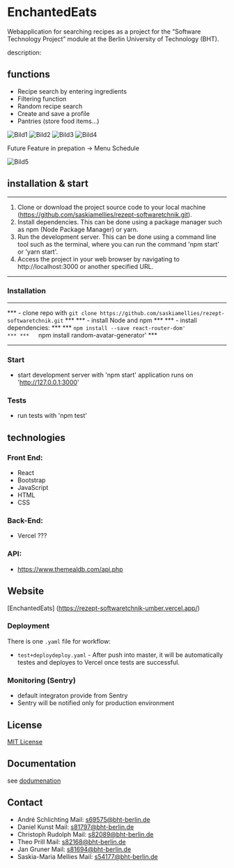 # EnchantedEats
 Webapplication for searching recipes as a project for the “Software Technology Project” module at the Berlin University of Technology (BHT).

description:

## functions
 - Recipe search by entering ingredients
 - Filtering function
 - Random recipe search
 - Create and save a profile
 - Pantries (store food items...)

![Bild1](./Bild1.png)
![Bild2](./Bild2.png)
![Bild3](./Bild3.png)
![Bild4](./Bild4.png)

Future Feature
 in prepation -> Menu Schedule

![Bild5](./Bild5.png)


## installation & start
****************************************************************************************************
1. Clone or download the project source code to your local machine (https://github.com/saskiamellies/rezept-softwaretchnik.git).
2. Install dependencies. This can be done using a package manager such as npm (Node Package Manager) or yarn.
3. Run the development server. This can be done using a command line tool such as the terminal, where you can run the command 'npm start' or 'yarn start'.
4. Access the project in your web browser by navigating to http://localhost:3000 or another specified URL.
****************************************************************************************************


### Installation 
****************************************************************************************************
*** - clone repo with `git clone https://github.com/saskiamellies/rezept-softwaretchnik.git`     ***
*** - install Node and npm                                                                       ***
*** - install dependencies:                                                                      ***
***   `npm install --save react-router-dom'                                                      ***
***   `npm install random-avatar-generator'                                                      ***
****************************************************************************************************

### Start
 - start development server with 'npm start'
   application runs on 'http://127.0.0.1:3000'


### Tests
 - run tests with 'npm test'


## technologies
### Front End:
 - React
 - Bootstrap
 - JavaScript
 - HTML
 - CSS


### Back-End:
 - Vercel ???

 
### API:
 - https://www.themealdb.com/api.php


## Website
[EnchantedEats] (https://rezept-softwaretchnik-umber.vercel.app/)

### Deployment
There is one `.yaml` file for workflow:
 - `test+deploydeploy.yaml` - After push into master, it will be automatically testes and deployes to Vercel once tests are successful. 

### Monitoring (Sentry)
 - default integraton provide from Sentry
 - Sentry will be notified only for production environment


## License
  [MIT License](LICENSE) 


## Documentation
  see [dodumenation](documentation/Index.md)

## Contact
 - André Schlichting     Mail: s69575@bht-berlin.de
 - Daniel Kunst          Mail: s81797@bht-berlin.de
 - Christoph Rudolph     Mail: s82089@bht-berlin.de
 - Theo Prill            Mail: s82168@bht-berlin.de
 - Jan Gruner            Mail: s81694@bht-berlin.de
 - Saskia-Maria Mellies  Mail: s54177@bht-berlin.de


